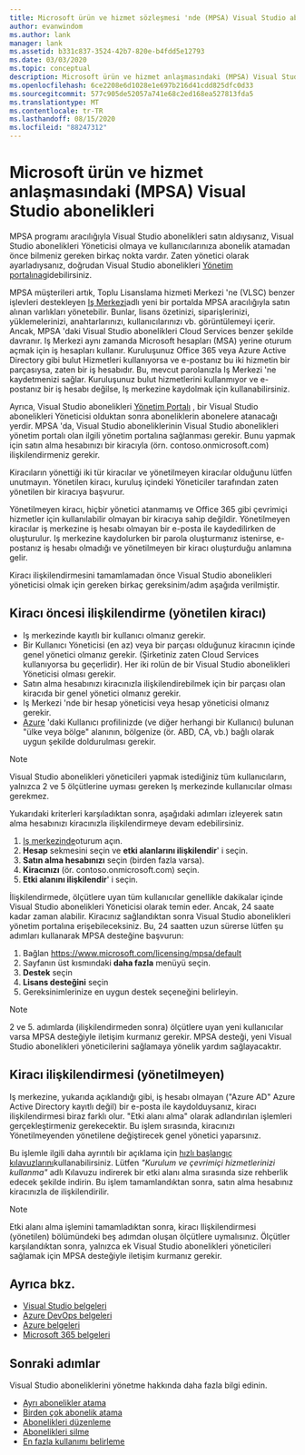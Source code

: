 ```yaml
---
title: Microsoft ürün ve hizmet sözleşmesi 'nde (MPSA) Visual Studio abonelikleri | Microsoft Docs
author: evanwindom
ms.author: lank
manager: lank
ms.assetid: b331c837-3524-42b7-820e-b4fdd5e12793
ms.date: 03/03/2020
ms.topic: conceptual
description: Microsoft ürün ve hizmet anlaşmasındaki (MPSA) Visual Studio abonelikleri
ms.openlocfilehash: 6ce2208e6d1028e1e697b216d41cdd825dfc0d33
ms.sourcegitcommit: 577c905de52057a741e68c2ed168ea527813fda5
ms.translationtype: MT
ms.contentlocale: tr-TR
ms.lasthandoff: 08/15/2020
ms.locfileid: "88247312"
---
```

# <a name="visual-studio-subscriptions-in-a-microsoft-products-and-services-agreement-mpsa"></a>Microsoft ürün ve hizmet anlaşmasındaki (MPSA) Visual Studio abonelikleri
MPSA programı aracılığıyla Visual Studio abonelikleri satın aldıysanız, Visual Studio abonelikleri Yöneticisi olmaya ve kullanıcılarınıza abonelik atamadan önce bilmeniz gereken birkaç nokta vardır. Zaten yönetici olarak ayarladıysanız, doğrudan Visual Studio abonelikleri [Yönetim portalına](https://manage.visualstudio.com/)gidebilirsiniz.

MPSA müşterileri artık, Toplu Lisanslama hizmeti Merkezi 'ne (VLSC) benzer işlevleri destekleyen [Iş Merkezi](https://businessaccount.microsoft.com/Customer)adlı yeni bir portalda MPSA aracılığıyla satın alınan varlıkları yönetebilir. Bunlar, lisans özetinizi, siparişlerinizi, yüklemelerinizi, anahtarlarınızı, kullanıcılarınızı vb. görüntülemeyi içerir. Ancak, MPSA 'daki Visual Studio abonelikleri Cloud Services benzer şekilde davranır. Iş Merkezi aynı zamanda Microsoft hesapları (MSA) yerine oturum açmak için iş hesapları kullanır. Kuruluşunuz Office 365 veya Azure Active Directory gibi bulut Hizmetleri kullanıyorsa ve e-postanız bu iki hizmetin bir parçasıysa, zaten bir iş hesabıdır. Bu, mevcut parolanızla Iş Merkezi 'ne kaydetmenizi sağlar. Kuruluşunuz bulut hizmetlerini kullanmıyor ve e-postanız bir iş hesabı değilse, Iş merkezine kaydolmak için kullanabilirsiniz.

Ayrıca, Visual Studio abonelikleri [Yönetim Portalı](https://manage.visualstudio.com/) , bir Visual Studio abonelikleri Yöneticisi olduktan sonra aboneliklerin abonelere atanacağı yerdir. MPSA 'da, Visual Studio aboneliklerinin Visual Studio abonelikleri yönetim portalı olan ilgili yönetim portalına sağlanması gerekir. Bunu yapmak için satın alma hesabınızı bir kiracıyla (örn. contoso.onmicrosoft.com) ilişkilendirmeniz gerekir.

Kiracıların yönettiği iki tür kiracılar ve yönetilmeyen kiracılar olduğunu lütfen unutmayın. Yönetilen kiracı, kuruluş içindeki Yöneticiler tarafından zaten yönetilen bir kiracıya başvurur.

Yönetilmeyen kiracı, hiçbir yönetici atanmamış ve Office 365 gibi çevrimiçi hizmetler için kullanılabilir olmayan bir kiracıya sahip değildir. Yönetilmeyen kiracılar iş merkezine iş hesabı olmayan bir e-posta ile kaydedilirken de oluşturulur. Iş merkezine kaydolurken bir parola oluşturmanız istenirse, e-postanız iş hesabı olmadığı ve yönetilmeyen bir kiracı oluşturduğu anlamına gelir.

Kiracı ilişkilendirmesini tamamlamadan önce Visual Studio abonelikleri yöneticisi olmak için gereken birkaç gereksinim/adım aşağıda verilmiştir.

## <a name="pre-tenant-association-managed-tenant"></a>Kiracı öncesi ilişkilendirme (yönetilen kiracı)
- Iş merkezinde kayıtlı bir kullanıcı olmanız gerekir.
- Bir Kullanıcı Yöneticisi (en az) veya bir parçası olduğunuz kiracının içinde genel yönetici olmanız gerekir. (Şirketiniz zaten Cloud Services kullanıyorsa bu geçerlidir). Her iki rolün de bir Visual Studio abonelikleri Yöneticisi olması gerekir.
- Satın alma hesabınızı kiracınızla ilişkilendirebilmek için bir parçası olan kiracıda bir genel yönetici olmanız gerekir.
- Iş Merkezi 'nde bir hesap yöneticisi veya hesap yöneticisi olmanız gerekir.
- [Azure](https://portal.azure.com/) 'daki Kullanıcı profilinizde (ve diğer herhangi bir Kullanıcı) bulunan "ülke veya bölge" alanının, bölgenize (ör. ABD, CA, vb.) bağlı olarak uygun şekilde doldurulması gerekir. 

> [!NOTE]
> Visual Studio abonelikleri yöneticileri yapmak istediğiniz tüm kullanıcıların, yalnızca 2 ve 5 ölçütlerine uyması gereken Iş merkezinde kullanıcılar olması gerekmez.

Yukarıdaki kriterleri karşıladıktan sonra, aşağıdaki adımları izleyerek satın alma hesabınızı kiracınızla ilişkilendirmeye devam edebilirsiniz.
1. [Iş merkezinde](https://businessaccount.microsoft.com/Customer)oturum açın.
2. **Hesap** sekmesini seçin ve **etki alanlarını ilişkilendir**' i seçin.
3. **Satın alma hesabınızı** seçin (birden fazla varsa).
4. **Kiracınızı** (ör. contoso.onmicrosoft.com) seçin.
5. **Etki alanını ilişkilendir**' i seçin.

İlişkilendirmede, ölçütlere uyan tüm kullanıcılar genellikle dakikalar içinde Visual Studio abonelikleri Yöneticisi olarak temin eder. Ancak, 24 saate kadar zaman alabilir. Kiracınız sağlandıktan sonra Visual Studio abonelikleri yönetim portalına erişebileceksiniz. Bu, 24 saatten uzun sürerse lütfen şu adımları kullanarak MPSA desteğine başvurun:
1. Bağlan <https://www.microsoft.com/licensing/mpsa/default>
2. Sayfanın üst kısmındaki **daha fazla** menüyü seçin. 
3. **Destek** seçin
4. **Lisans desteğini** seçin
5. Gereksinimlerinize en uygun destek seçeneğini belirleyin. 

> [!NOTE]
> 2 ve 5. adımlarda (ilişkilendirmeden sonra) ölçütlere uyan yeni kullanıcılar varsa MPSA desteğiyle iletişim kurmanız gerekir. MPSA desteği, yeni Visual Studio abonelikleri yöneticilerini sağlamaya yönelik yardım sağlayacaktır.

## <a name="tenant-association-unmanaged"></a>Kiracı ilişkilendirmesi (yönetilmeyen)
Iş merkezine, yukarıda açıklandığı gibi, iş hesabı olmayan ("Azure AD" Azure Active Directory kayıtlı değil) bir e-posta ile kaydolduysanız, kiracı ilişkilendirmesi biraz farklı olur. "Etki alanı alma" olarak adlandırılan işlemleri gerçekleştirmeniz gerekecektir. Bu işlem sırasında, kiracınızı Yönetilmeyenden yönetilene değiştirecek genel yönetici yaparsınız.

Bu işlemle ilgili daha ayrıntılı bir açıklama için [hızlı başlangıç kılavuzlarını](https://www.microsoft.com/Licensing/existing-customer/business-center-training-and-resources.aspx)kullanabilirsiniz. Lütfen *"Kurulum ve çevrimiçi hizmetlerinizi kullanma"* adlı Kılavuzu indirerek bir etki alanı alma sırasında size rehberlik edecek şekilde indirin. Bu işlem tamamlandıktan sonra, satın alma hesabınız kiracınızla de ilişkilendirilir.

> [!NOTE]
> Etki alanı alma işlemini tamamladıktan sonra, kiracı Ilişkilendirmesi (yönetilen) bölümündeki beş adımdan oluşan ölçütlere uymalısınız. Ölçütler karşılandıktan sonra, yalnızca ek Visual Studio abonelikleri yöneticileri sağlamak için MPSA desteğiyle iletişim kurmanız gerekir.

## <a name="see-also"></a>Ayrıca bkz.
- [Visual Studio belgeleri](https://docs.microsoft.com/visualstudio/)
- [Azure DevOps belgeleri](https://docs.microsoft.com/azure/devops/)
- [Azure belgeleri](https://docs.microsoft.com/azure/)
- [Microsoft 365 belgeleri](https://docs.microsoft.com/microsoft-365/)

## <a name="next-steps"></a>Sonraki adımlar
Visual Studio aboneliklerini yönetme hakkında daha fazla bilgi edinin.
- [Ayrı abonelikler atama](assign-license.md)
- [Birden çok abonelik atama](assign-license-bulk.md)
- [Abonelikleri düzenleme](edit-license.md)
- [Abonelikleri silme](delete-license.md)
- [En fazla kullanımı belirleme](maximum-usage.md)
